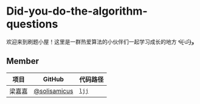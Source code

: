 # Did-you-do-the-algorithm-questions

欢迎来到刷题小屋！这里是一群热爱算法的小伙伴们一起学习成长的地方 ٩(˃̶͈̀௰˂̶͈́)و

## Member

| 项目   | GitHub                                         | 代码路径               |
| ------ | ---------------------------------------------- | ---------------------- |
| 梁嘉嘉 | [@solisamicus](https://github.com/solisamicus) | [`ljj`](ljj/README.md) |

